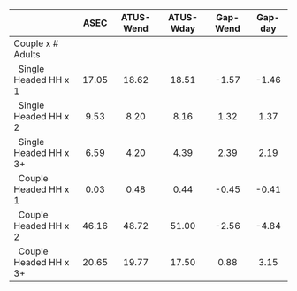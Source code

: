 
|                      |         ASEC |    ATUS-Wend |    ATUS-Wday |     Gap-Wend |      Gap-day |
| -------------------- | :----------: | :----------: | :----------: | :----------: | :----------: |
| Couple x # Adults    |              |              |              |              |              |
| &nbsp;&nbsp;Single Headed HH x 1 |        17.05 |        18.62 |        18.51 |        -1.57 |        -1.46 |
| &nbsp;&nbsp;Single Headed HH x 2 |         9.53 |         8.20 |         8.16 |         1.32 |         1.37 |
| &nbsp;&nbsp;Single Headed HH x 3+ |         6.59 |         4.20 |         4.39 |         2.39 |         2.19 |
| &nbsp;&nbsp;Couple Headed HH x 1 |         0.03 |         0.48 |         0.44 |        -0.45 |        -0.41 |
| &nbsp;&nbsp;Couple Headed HH x 2 |        46.16 |        48.72 |        51.00 |        -2.56 |        -4.84 |
| &nbsp;&nbsp;Couple Headed HH x 3+ |        20.65 |        19.77 |        17.50 |         0.88 |         3.15 |

